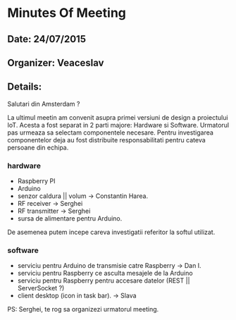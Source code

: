 # Minutes Of Meeting
## Date: 24/07/2015
## Organizer: Veaceslav

## Details: 
Salutari din Amsterdam ?

La ultimul meetin am convenit asupra primei versiuni de design a proiectului IoT. Acesta a fost separat in 2 parti majore: Hardware si Software.
Urmatorul pas urmeaza sa selectam componentele necesare. Pentru investigarea componentelor deja au fost distribuite responsabilitati pentru cateva persoane din echipa.

### hardware 
  - Raspberry PI
  - Arduino
  - senzor caldura || volum   -> Constantin Harea.
  - RF receiver                              -> Serghei
  - RF transmitter                       -> Serghei
  - sursa de alimentare pentru Arduino.

De asemenea putem incepe careva investigatii referitor la softul utilizat. 

### software
  - serviciu pentru Arduino de transmisie catre Raspberry -> Dan I.
  - serviciu pentru Raspberry ce asculta mesajele de la Arduino 
  - serviciu pentru Raspberry pentru accesare datelor  (REST || ServerSocket ?)
  - client desktop  (icon in task bar). -> Slava

PS: Serghei, te rog sa organizezi urmatorul meeting.

